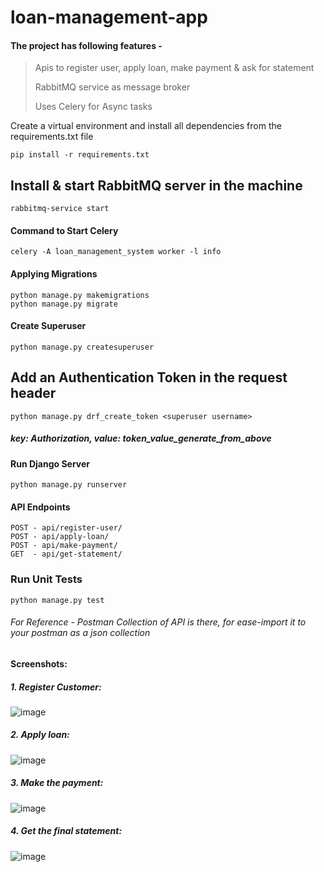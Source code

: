 # loan-management-app

#### The project has following features - 
> Apis to register user, apply loan, make payment & ask for statement
> 
> RabbitMQ service as message broker
>
> Uses Celery for Async tasks
>



Create a virtual environment and install all dependencies from the requirements.txt file
```
pip install -r requirements.txt
```

## Install & start RabbitMQ server in the machine
```
rabbitmq-service start
```

#### Command to Start Celery
```
celery -A loan_management_system worker -l info
```

#### Applying Migrations
```
python manage.py makemigrations
python manage.py migrate
```

#### Create Superuser
```
python manage.py createsuperuser
```

## Add an Authentication Token in the request header
```
python manage.py drf_create_token <superuser username>
```
##### key: Authorization, value: token_value_generate_from_above

#### Run Django Server
```
python manage.py runserver
```

#### API Endpoints
```
POST - api/register-user/
POST - api/apply-loan/
POST - api/make-payment/
GET  - api/get-statement/
```
### Run Unit Tests
```
python manage.py test
```

###### For Reference - Postman Collection of API is there, for ease-import it to your postman as a json collection

#### Screenshots:

##### 1. Register Customer:
![image](https://github.com/CodenCode-Naman/loan-management-app/assets/69742938/0d4559f3-9e6b-4be0-9144-21239b769ff2)

##### 2. Apply loan:
![image](https://github.com/CodenCode-Naman/loan-management-app/assets/69742938/1553ce59-8f5f-4931-9c36-9fa0eb535576)

##### 3. Make the payment:
![image](https://github.com/CodenCode-Naman/loan-management-app/assets/69742938/c39cc3e6-5111-4c91-9070-e4d7690475c7)

##### 4. Get the final statement:
![image](https://github.com/CodenCode-Naman/loan-management-app/assets/69742938/d1e6db04-2f5d-4d97-973d-3aea6b044867)
